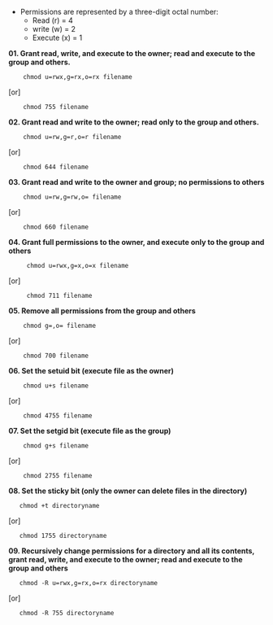 - Permissions are represented by a three-digit octal number:
  - Read (r) = 4
  - write (w) = 2
  - Execute (x) = 1

**01. Grant read, write, and execute to the owner; read and execute to the group and others.**   
      
  ```
      chmod u=rwx,g=rx,o=rx filename
  ```
  [or]

  ```
      chmod 755 filename
  ```

**02. Grant read and write to the owner; read only to the group and others.**
      
  ```
      chmod u=rw,g=r,o=r filename
  ```

  [or]

  ```
      chmod 644 filename
  ```

**03. Grant read and write to the owner and group; no permissions to others**
  ```
      chmod u=rw,g=rw,o= filename
  ```
  [or]

  ```
      chmod 660 filename
  ```

**04. Grant full permissions to the owner, and execute only to the group and others**
  ```
       chmod u=rwx,g=x,o=x filename
  ```
  [or]

  ``` 
       chmod 711 filename
  ```

**05. Remove all permissions from the group and others**
  ```
      chmod g=,o= filename
  ```
  [or]

  ```
      chmod 700 filename
  ```

**06. Set the setuid bit (execute file as the owner)**

  ```
      chmod u+s filename
  ```
  [or]

  ```
      chmod 4755 filename
  ```

**07. Set the setgid bit (execute file as the group)**
  ```
      chmod g+s filename
  ```
  [or]
  ```
      chmod 2755 filename
  ```

**08. Set the sticky bit (only the owner can delete files in the directory)**
  ```
     chmod +t directoryname
  ```
  [or]
  ```
     chmod 1755 directoryname
  ```

**09. Recursively change permissions for a directory and all its contents, grant read, write, and execute to the owner; read and execute to the group and others**
  ```
     chmod -R u=rwx,g=rx,o=rx directoryname
  ```
[or]

```
   chmod -R 755 directoryname
```

